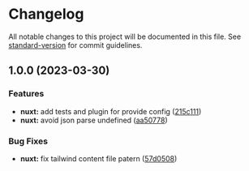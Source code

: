 # Changelog

All notable changes to this project will be documented in this file. See [standard-version](https://github.com/conventional-changelog/standard-version) for commit guidelines.

## 1.0.0 (2023-03-30)


### Features

* **nuxt:** add tests and plugin for provide config ([215c111](https://github.com/gaetansenn/vunix/commit/215c1115a28fe287b4caecc73498461c077af1b1))
* **nuxt:** avoid json parse undefined ([aa50778](https://github.com/gaetansenn/vunix/commit/aa5077834afbbd0691b7d615d37fc63ae4d7fb6e))


### Bug Fixes

* **nuxt:** fix tailwind content file patern ([57d0508](https://github.com/gaetansenn/vunix/commit/57d05082216eee8a0621c90dc6eba1b4a74db5c8))

